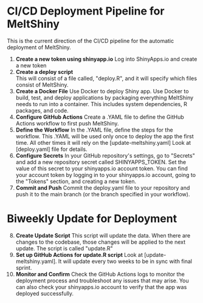 # CI/CD Deployment Pipeline for MeltShiny

This is the current direction of the CI/CD pipeline for the automatic deployment of MeltShiny.

1. **Create a new token using shinyapp.io**
    Log into ShinyApps.io and create a new token
2. **Create a deploy script**   
    This will consist of a file called, "deploy.R", and it will specify which files consist of MeltShiny.
3. **Create a Docker File**
    Use Docker to deploy Shiny app. Use Docker to build, test, and deploy applications by packaging everything MeltShiny needs to run into a container. This includes system dependencies, R packages, and code.
4. **Configure GitHub Actions**
    Create a .YAML file to define the GitHub Actions workflow to first push MeltShiny.
5. **Define the Workflow**
    In the .YAML file, define the steps for the workflow. This .YAML will be used only once to deploy the app the first time. All other times it will rely on the [update-meltshiny.yaml] Look at [deploy.yaml] file for details.
6. **Configure Secrets**
    In your GitHub repository's settings, go to "Secrets" and add a new repository secret called SHINYAPPS_TOKEN. Set the value of this secret to your shinyapps.io account token. You can find your account token by logging in to your shinyapps.io account, going to the "Tokens" section, and creating a new token.
7. **Commit and Push**
    Commit the deploy.yaml file to your repository and push it to the main branch (or the branch specified in your workflow).

# Biweekly Update for Deployment
8. **Create Update Script**
    This script will update the data. When there are changes to the codebase, those changes will be applied to the next update. The script is called "update.R"
9. **Set up GitHub Actions for update.R script**
    Look at [update-meltshiny.yaml]. It will update every two weeks to be in sync with final sprint.
10. **Monitor and Confirm**
    Check the GitHub Actions logs to monitor the deployment process and troubleshoot any issues that may arise. You can also check your shinyapps.io account to verify that the app was deployed successfully.